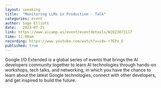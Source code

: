 ```yaml
---
layout: speaking
title:  "Monitoring LLMs in Production - Talk"
categories: event
author: Sage Elliott
date:   2023-07-31
link: https://www.aicamp.ai/event/eventdetails/W2023073117
time: 11:00am
recording: https://www.youtube.com/watch?v=i0x-r7EPe_E
published: true
---
```

Google I/O Extended is a global series of events that brings the AI developers community together to learn AI technologies through hands-on workshops, tech talks, and networking, in which you have the chance to learn about the latest Google technologies, connect with other developers, and get inspired to build the future.

